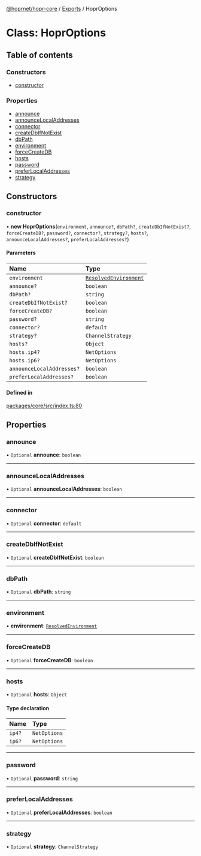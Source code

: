 [@hoprnet/hopr-core](../README.md) / [Exports](../modules.md) / HoprOptions

# Class: HoprOptions

## Table of contents

### Constructors

- [constructor](HoprOptions.md#constructor)

### Properties

- [announce](HoprOptions.md#announce)
- [announceLocalAddresses](HoprOptions.md#announcelocaladdresses)
- [connector](HoprOptions.md#connector)
- [createDbIfNotExist](HoprOptions.md#createdbifnotexist)
- [dbPath](HoprOptions.md#dbpath)
- [environment](HoprOptions.md#environment)
- [forceCreateDB](HoprOptions.md#forcecreatedb)
- [hosts](HoprOptions.md#hosts)
- [password](HoprOptions.md#password)
- [preferLocalAddresses](HoprOptions.md#preferlocaladdresses)
- [strategy](HoprOptions.md#strategy)

## Constructors

### constructor

• **new HoprOptions**(`environment`, `announce?`, `dbPath?`, `createDbIfNotExist?`, `forceCreateDB?`, `password?`, `connector?`, `strategy?`, `hosts?`, `announceLocalAddresses?`, `preferLocalAddresses?`)

#### Parameters

| Name | Type |
| :------ | :------ |
| `environment` | [`ResolvedEnvironment`](../modules.md#resolvedenvironment) |
| `announce?` | `boolean` |
| `dbPath?` | `string` |
| `createDbIfNotExist?` | `boolean` |
| `forceCreateDB?` | `boolean` |
| `password?` | `string` |
| `connector?` | `default` |
| `strategy?` | `ChannelStrategy` |
| `hosts?` | `Object` |
| `hosts.ip4?` | `NetOptions` |
| `hosts.ip6?` | `NetOptions` |
| `announceLocalAddresses?` | `boolean` |
| `preferLocalAddresses?` | `boolean` |

#### Defined in

[packages/core/src/index.ts:80](https://github.com/hoprnet/hoprnet/blob/master/packages/core/src/index.ts#L80)

## Properties

### announce

• `Optional` **announce**: `boolean`

___

### announceLocalAddresses

• `Optional` **announceLocalAddresses**: `boolean`

___

### connector

• `Optional` **connector**: `default`

___

### createDbIfNotExist

• `Optional` **createDbIfNotExist**: `boolean`

___

### dbPath

• `Optional` **dbPath**: `string`

___

### environment

• **environment**: [`ResolvedEnvironment`](../modules.md#resolvedenvironment)

___

### forceCreateDB

• `Optional` **forceCreateDB**: `boolean`

___

### hosts

• `Optional` **hosts**: `Object`

#### Type declaration

| Name | Type |
| :------ | :------ |
| `ip4?` | `NetOptions` |
| `ip6?` | `NetOptions` |

___

### password

• `Optional` **password**: `string`

___

### preferLocalAddresses

• `Optional` **preferLocalAddresses**: `boolean`

___

### strategy

• `Optional` **strategy**: `ChannelStrategy`
